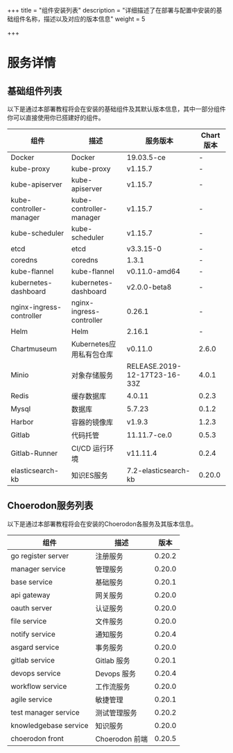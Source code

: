 +++
title = "组件安装列表"
description = "详细描述了在部署与配置中安装的基础组件名称，描述以及对应的版本信息"
weight = 5

+++

# 服务详情

## 基础组件列表

以下是通过本部署教程将会在安装的基础组件及其默认版本信息，其中一部分组件你可以直接使用你已搭建好的组件。

| 组件                     | 描述                     | 服务版本                     | Chart版本 |
| ------------------------ | ------------------------ | ---------------------------- | --------- |
| Docker                   | Docker                   | 19.03.5-ce                   | -         |
| kube-proxy               | kube-proxy               | v1.15.7                      | -         |
| kube-apiserver           | kube-apiserver           | v1.15.7                      | -         |
| kube-controller-manager  | kube-controller-manager  | v1.15.7                      | -         |
| kube-scheduler           | kube-scheduler           | v1.15.7                      | -         |
| etcd                     | etcd                     | v3.3.15-0                    | -         |
| coredns                  | coredns                  | 1.3.1                        | -         |
| kube-flannel             | kube-flannel             | v0.11.0-amd64                | -         |
| kubernetes-dashboard     | kubernetes-dashboard     | v2.0.0-beta8                 | -         |
| nginx-ingress-controller | nginx-ingress-controller | 0.26.1                       | -         |
| Helm                     | Helm                     | 2.16.1                       | -         |
| Chartmuseum              | Kubernetes应用私有包仓库 | v0.11.0                      | 2.6.0     |
| Minio                    | 对象存储服务             | RELEASE.2019-12-17T23-16-33Z | 4.0.1     |
| Redis                    | 缓存数据库               | 4.0.11                       | 0.2.3     |
| Mysql                    | 数据库                   | 5.7.23                       | 0.1.2     |
| Harbor                   | 容器的镜像库             | v1.9.3                       | 1.2.3     |
| Gitlab                   | 代码托管                 | 11.11.7-ce.0                 | 0.5.3     |
| Gitlab-Runner            | CI/CD 运行环境           | v11.11.4                     | 0.2.4     |
| elasticsearch-kb         | 知识ES服务               | 7.2-elasticsearch-kb         | 0.20.0    |

## Choerodon服务列表

以下是通过本部署教程将会在安装的Choerodon各服务及其版本信息。

| 组件                  | 描述           | 版本   |
| --------------------- | -------------- | ------ |
| go register server    | 注册服务       | 0.20.2 |
| manager service       | 管理服务       | 0.20.0 |
| base service          | 基础服务       | 0.20.1 |
| api gateway           | 网关服务       | 0.20.0 |
| oauth server          | 认证服务       | 0.20.0 |
| file service          | 文件服务       | 0.20.0 |
| notify service        | 通知服务       | 0.20.4 |
| asgard service        | 事务服务       | 0.20.0 |
| gitlab service        | Gitlab 服务    | 0.20.1 |
| devops service        | Devops 服务    | 0.20.4 |
| workflow service      | 工作流服务     | 0.20.0 |
| agile service         | 敏捷管理       | 0.20.1 |
| test manager service  | 测试管理服务   | 0.20.2 |
| knowledgebase service | 知识服务       | 0.20.0 |
| choerodon front       | Choerodon 前端 | 0.20.5 |
